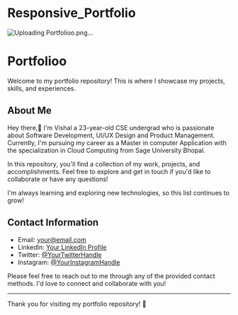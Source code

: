 # Responsive_Portfolio
![Uploading Portfolioo.png…]()

# Portfolioo

Welcome to my portfolio repository! This is where I showcase my projects, skills, and experiences.


## About Me

Hey there,👋 I'm Vishal a 23-year-old CSE undergrad who is passionate about Software Development, UI/UX Design and Product Management. Currently, I'm pursuing my career as a Master in computer Application with the specialization in Cloud Computing from Sage University Bhopal.

In this repository, you'll find a collection of my work, projects, and accomplishments. Feel free to explore and get in touch if you'd like to collaborate or have any questions!

I'm always learning and exploring new technologies, so this list continues to grow!

## Contact Information

- Email: your@email.com
- LinkedIn: [Your LinkedIn Profile](https://www.linkedin.com/in/imvishalkrsingh/)
- Twitter: [@YourTwitterHandle](https://twitter.com/imvishalkrsingh/)
- Instagram: [@YourInstagramHandle](https://www.instagram.com/imvishalkrsingh/)

Please feel free to reach out to me through any of the provided contact methods. I'd love to connect and collaborate with you!

---

Thank you for visiting my portfolio repository! 🚀


